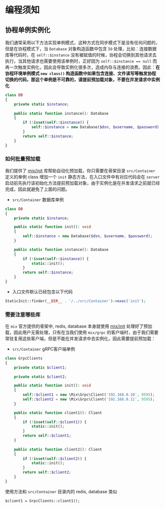 # 编程须知

## 协程单例实例化

我们通常采用以下方法实现单例模式，这种方式在同步模式下是没有任何问题的，但是在协程模式下，当 `Database` 对象构造函数中包含 `IO` 处理，比如：连接数据库等代码时，在 `self::$instance`
没有被赋值的时候，协程会切换到其他请求去执行，当其他请求也需要使用该单例时，正好因为 `self::$instance == null` 而再一次触发实例化，因此会导致实例化很多次，造成内存与连接的浪费。因此：**在协程环境单例模式 `new class()` 构造函数中如果包含连接、文件读写等触发协程切换的代码，那这个单例是不可靠的，请提前预加载对象，不要在并发请求中实例化**

```php
class DB
{
    private static $instance;
    
    public static function instance(): Database
    {
        if (!isset(self::$instance)) {
            self::$instance = new Database($dsn, $username, $password);
        }
        return self::$instance;
    }
}
```

### 如何批量预加载

我们提供了 [mix/init](zh-cn/mix-init.md) 库帮助自动化预加载，你只需要在骨架目录 `src/Container` 定义的单例 class 增加一个 `init`
静态方法，在入口文件中有对应代码会在 `server` 启动前先执行该初始化方法提前预加载对象，由于实例化是在并发请求之前就已经完成，因此就避免了上面的问题。

- `src/Container` 数据库单例

```php
class DB
{
    private static $instance;

    public static function init(): void
    {
        self::$instance = new Database($dsn, $username, $password);
    }

    public static function instance(): Database
    {
        if (!isset(self::$instance)) {
            static::init();
        }
        return self::$instance;
    }
}
```

- 入口文件默认已经包含以下代码

```php
StaticInit::finder(__DIR__ . '/../src/Container')->exec('init');
```

### 需要注意哪些库

在 `mix` 官方提供的骨架中, redis, database 本身就使用 [mix/init](zh-cn/mix-init.md) 处理好了预加载，因此用户无需处理，只有在当我们使用 `mix/grpc` 的客户端时，由于我们需要常驻复用这些客户端，但是不能在并发请求中去实例化，因此需要提前预加载：

- `src/Container` gRPC客户端单例

```php
class GrpcClients
{
    private static $client1;
    
    private static $client2;

    public static function init(): void
    {
        self::$client1 = new \Mix\Grpc\Client('192.168.0.10', 9595);
        self::$client2 = new \Mix\Grpc\Client('192.168.0.11', 9595);
    }

    public static function client1(): Client
    {
        if (!isset(self::$client1)) {
            static::init();
        }
        return self::$client1;
    }
    
    public static function client2(): Client
    {
        if (!isset(self::$client2)) {
            static::init();
        }
        return self::$client2;
    }
}
```

使用方法和 `src/Container` 目录内的 redis, database 类似

```
$client1 = GrpcClients::client1();
```
